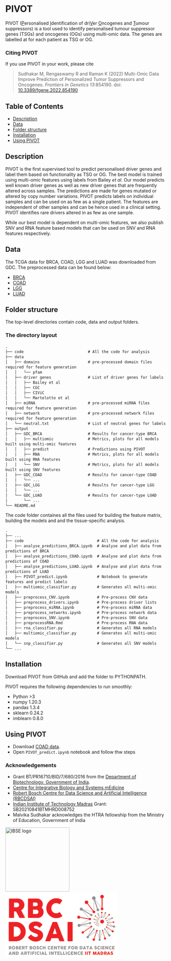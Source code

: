 # PIVOT
PIVOT (<ins>P</ins>ersonalised <ins>I</ins>dentification of dri<ins>V</ins>er <ins>O</ins>ncogenes and <ins>T</ins>umour suppressors) is a tool used to identify personalised tumour suppressor genes (TSGs) and oncogenes (OGs) using multi-omic data. The genes are labelled at for each patient as TSG or OG.

### Citing PIVOT
If you use PIVOT in your work, please cite
>Sudhakar M, Rengaswamy R and Raman K (2022) Multi-Omic Data Improve Prediction of Personalized Tumor Suppressors and Oncogenes. _Frontiers in Genetics_ *13*:854190. doi: [10.3389/fgene.2022.854190](https://www.frontiersin.org/articles/10.3389/fgene.2022.854190/full)

## Table of Contents

- [Description](#description)
- [Data](#data)
- [Folder structure](#folder-structure)
- [Installation](#installation)
- [Using PIVOT](#using-pivot)

## Description

PIVOT is the first supervised tool to predict personalised driver genes and label them based on functionality as TSG or OG. The best model is trained using multi-omic features using labels from Bailey *et al.* Our model predicts well known driver genes as well as new driver genes that are frequently altered across samples. The predictions are made for genes mutated or altered by copy number variations. PIVOT predicts labels on individual samples and can be used on as few as a single patient. The features are independent of other samples and can be hence used in a clinical setting. PIVOT identifies rare drivers altered in as few as one sample.

While our best model is dependent on multi-omic features, we also publish SNV and RNA feature based models that can be used on SNV and RNA features respectively. 

## Data
The TCGA data for BRCA, COAD, LGG and LUAD was downloaded from GDC. 
The preprocessed data can be found below:
- [BRCA](https://doi.org/10.5281/zenodo.5898117)
- [COAD](https://doi.org/10.5281/zenodo.5898163)
- [LGG](https://doi.org/10.5281/zenodo.5898031)
- [LUAD](https://doi.org/10.5281/zenodo.5898190)

## Folder structure
The top-level directories contain code, data and output folders. 

### The directory layout

    .
    ├── code                            # All the code for analysis
    ├── data
    │   ├── domains                     # pre-processed domain files required for feature generation
    │   │   └── pfam                    
    │   ├── driver genes                # List of driver genes for labels
    │   │   ├── Bailey et al
    │   │   ├── CGC
    │   │   ├── CIViC
    │   │   └── Martelotto et al
    │   ├── miRNA                       # pre-processed miRNA files required for feature generation
    │   ├── network                     # pre-processed network files required for feature generation
    │   └── neutral.txt                 # List of neutral genes for labels
    ├── output
    │   ├── GDC_BRCA                    # Results for cancer-type BRCA
    │   │   ├── multiomic               # Metrics, plots for all models built using multi-omic features
    │   │   ├── predict                 # Predictions using PIVOT
    │   │   ├── RNA                     # Metrics, plots for all models built using RNA features
    │   │   └── SNV                     # Metrics, plots for all models built using SNV features
    │   ├── GDC_COAD                    # Results for cancer-type COAD
    │   │   └── ...
    │   ├── GDC_LGG            	        # Results for cancer-type LGG
    │   │   └── ...
    │   └── GDC_LUAD                    # Results for cancer-type LUAD
    │       └── ...
    └── README.md

The code folder containes all the files used for building the feature matrix, building the models and and the tissue-specific analysis.

    .
    ├── ...
    ├── code                                # All the code for analysis
    │   ├── analyse_predictions_BRCA.ipynb  # Analyse and plot data from predictions of BRCA
    │   ├── analyse_predictions_COAD.ipynb  # Analyse and plot data from predictions of COAD
    │   ├── analyse_predictions_LUAD.ipynb  # Analyse and plot data from predictions of LUAD
    │   ├── PIVOT_predict.ipynb             # Notebook to generate features and predict labels
    │   ├── multiomic_classifier.py         # Generates all multi-omic models
    │   ├── preprocess_CNV.ipynb            # Pre-process CNV data
    │   ├── preprocess_drivers.ipynb        # Pre-process driver lists
    │   ├── preprocess_miRNA.ipynb          # Pre-process miRNA data
    │   ├── preprocess_networks.ipynb       # Pre-process network data
    │   ├── preprocess_SNV.ipynb            # Pre-process SNV data
    │   ├── preprocessRNA.Rmd               # Pre-process RNA data
    │   ├── rna_classifier.py               # Generates all RNA models
    │   ├── multiomic_classifier.py         # Generates all multi-omic models
    │   └── snp_classifier.py               # Generates all SNV models
    └── ...

## Installation
Download PIVOT from GitHub and add the folder to PYTHONPATH.

PIVOT requires the following dependencies to run smoothly:
- Python >3
- numpy 1.20.3
- pandas 1.3.4
- sklearn 0.24.2
- imblearn 0.8.0

## Using PIVOT
- Download [COAD data](https://doi.org/10.5281/zenodo.5898163).
- Open `PIVOT_predict.ipynb` notebook and follow thw steps


### Acknowledgements
* Grant BT/PR16710/BID/7/680/2016 from the [Department of Biotechnology, Government of India](https://www.dbtindia.nic.in/).
* [Centre for Integrative Biology and Systems mEdicine](https://ibse.iitm.ac.in/)
* [Robert Bosch Centre for Data Science and Artificial Intelligence (RBCDSAI)](https://rbcdsai.iitm.ac.in/)
* [Indian Institute of Technology Madras](https://iitm.ac.in) Grant: SB20210841BTMHRD008752
* Malvika Sudhakar acknowledges the HTRA fellowship from the Ministry of Education, Government of India

<img title="IBSE logo" src="https://ibse.iitm.ac.in/images/ibse-logo.png" height="200" width="200"><img title="RBC-DSAI logo" src="https://github.com/RBC-DSAI-IITM/rbc-dsai-iitm.github.io/blob/master/images/logo.jpg" height="200" width="351">

